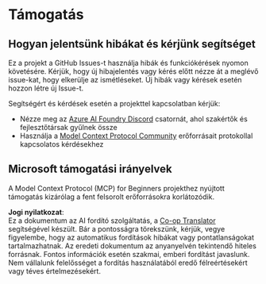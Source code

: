 <!--
CO_OP_TRANSLATOR_METADATA:
{
  "original_hash": "b3cffaf217113101e21eba532be806ea",
  "translation_date": "2025-07-13T15:23:25+00:00",
  "source_file": "SUPPORT.md",
  "language_code": "hu"
}
-->
# Támogatás

## Hogyan jelentsünk hibákat és kérjünk segítséget  

Ez a projekt a GitHub Issues-t használja hibák és funkciókérések nyomon követésére. Kérjük, hogy új hibajelentés vagy kérés előtt nézze át a meglévő issue-kat, hogy elkerülje az ismétléseket. Új hibák vagy kérések esetén hozzon létre új Issue-t.

Segítségért és kérdések esetén a projekttel kapcsolatban kérjük:
- Nézze meg az [Azure AI Foundry Discord](https://discord.com/invite/ByRwuEEgH4) csatornát, ahol szakértők és fejlesztőtársak gyűlnek össze
- Használja a [Model Context Protocol Community](https://modelcontextprotocol.io/community/) erőforrásait protokollal kapcsolatos kérdésekhez

## Microsoft támogatási irányelvek  

A Model Context Protocol (MCP) for Beginners projekthez nyújtott támogatás kizárólag a fent felsorolt erőforrásokra korlátozódik.

**Jogi nyilatkozat**:  
Ez a dokumentum az AI fordító szolgáltatás, a [Co-op Translator](https://github.com/Azure/co-op-translator) segítségével készült. Bár a pontosságra törekszünk, kérjük, vegye figyelembe, hogy az automatikus fordítások hibákat vagy pontatlanságokat tartalmazhatnak. Az eredeti dokumentum az anyanyelvén tekintendő hiteles forrásnak. Fontos információk esetén szakmai, emberi fordítást javaslunk. Nem vállalunk felelősséget a fordítás használatából eredő félreértésekért vagy téves értelmezésekért.